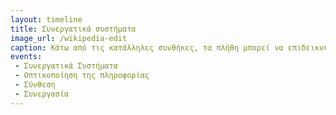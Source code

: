 ```yaml
---
layout: timeline 
title: Συνεργατικά συστήματα
image_url: /wikipedia-edit
caption: Κάτω από τις κατάλληλες συνθήκες, τα πλήθη μπορεί να επιδεικνύουν αξιοσημείωτη έξυπνη συμπεριφορά. James Surowiecki
events: 
 - Συνεργατικά Συστήματα
 - Οπτικοποίηση της πληροφορίας
 - Σύνθεση
 - Συνεργασία
---
```

